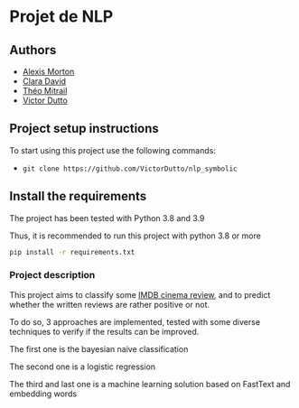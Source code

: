 # Projet de NLP


## Authors
- [Alexis Morton](https://github.com/Ekusukaliba)
- [Clara David](https://github.com/ClaraMMD)
- [Théo Mitrail](https://github.com/TheoMtrl)
- [Victor Dutto](https://github.com/VictorDutto)

## Project setup instructions
To start using this project use the following commands:

- `git clone https://github.com/VictorDutto/nlp_symbolic`

## Install the requirements

The project has been tested with Python 3.8 and 3.9

Thus, it is recommended to run this project with python 3.8 or more
```bash
pip install -r requirements.txt
```

### Project description

This project aims to classify some [IMDB cinema review](https://keras.io/api/datasets/imdb), and to predict whether the written reviews are rather positive or not.

To do so, 3 approaches are implemented, tested with some diverse techniques to verify if the results can be improved.

The first one is the bayesian naive classification

The second one is a logistic regression

The third and last one is a machine learning solution based on FastText and embedding words
